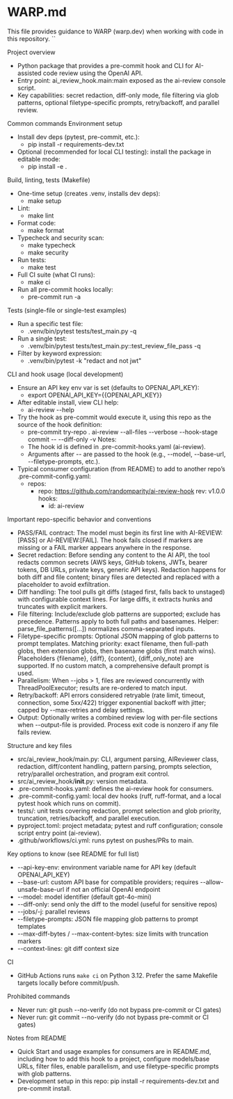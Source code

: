 # WARP.md

This file provides guidance to WARP (warp.dev) when working with code in this repository.
``

Project overview
- Python package that provides a pre-commit hook and CLI for AI-assisted code review using the OpenAI API.
- Entry point: ai_review_hook.main:main exposed as the ai-review console script.
- Key capabilities: secret redaction, diff-only mode, file filtering via glob patterns, optional filetype-specific prompts, retry/backoff, and parallel review.

Common commands
Environment setup
- Install dev deps (pytest, pre-commit, etc.):
  - pip install -r requirements-dev.txt
- Optional (recommended for local CLI testing): install the package in editable mode:
  - pip install -e .

Build, linting, tests (Makefile)
- One-time setup (creates .venv, installs dev deps):
  - make setup
- Lint:
  - make lint
- Format code:
  - make format
- Typecheck and security scan:
  - make typecheck
  - make security
- Run tests:
  - make test
- Full CI suite (what CI runs):
  - make ci
- Run all pre-commit hooks locally:
  - pre-commit run -a

Tests (single-file or single-test examples)
- Run a specific test file:
  - .venv/bin/pytest tests/test_main.py -q
- Run a single test:
  - .venv/bin/pytest tests/test_main.py::test_review_file_pass -q
- Filter by keyword expression:
  - .venv/bin/pytest -k "redact and not jwt"

CLI and hook usage (local development)
- Ensure an API key env var is set (defaults to OPENAI_API_KEY):
  - export OPENAI_API_KEY={{OPENAI_API_KEY}}
- After editable install, view CLI help:
  - ai-review --help
- Try the hook as pre-commit would execute it, using this repo as the source of the hook definition:
  - pre-commit try-repo . ai-review --all-files --verbose --hook-stage commit -- --diff-only -v
  Notes:
  - The hook id is defined in .pre-commit-hooks.yaml (ai-review).
  - Arguments after -- are passed to the hook (e.g., --model, --base-url, --filetype-prompts, etc.).
- Typical consumer configuration (from README) to add to another repo’s .pre-commit-config.yaml:
  - repos:
    - repo: https://github.com/randomparity/ai-review-hook
      rev: v1.0.0
      hooks:
        - id: ai-review

Important repo-specific behavior and conventions
- PASS/FAIL contract: The model must begin its first line with AI-REVIEW:[PASS] or AI-REVIEW:[FAIL]. The hook fails closed if markers are missing or a FAIL marker appears anywhere in the response.
- Secret redaction: Before sending any content to the AI API, the tool redacts common secrets (AWS keys, GitHub tokens, JWTs, bearer tokens, DB URLs, private keys, generic API keys). Redaction happens for both diff and file content; binary files are detected and replaced with a placeholder to avoid exfiltration.
- Diff handling: The tool pulls git diffs (staged first, falls back to unstaged) with configurable context lines. For large diffs, it extracts hunks and truncates with explicit markers.
- File filtering: Include/exclude glob patterns are supported; exclude has precedence. Patterns apply to both full paths and basenames. Helper: parse_file_patterns([...]) normalizes comma-separated inputs.
- Filetype-specific prompts: Optional JSON mapping of glob patterns to prompt templates. Matching priority: exact filename, then full-path globs, then extension globs, then basename globs (first match wins). Placeholders {filename}, {diff}, {content}, {diff_only_note} are supported. If no custom match, a comprehensive default prompt is used.
- Parallelism: When --jobs > 1, files are reviewed concurrently with ThreadPoolExecutor; results are re-ordered to match input.
- Retry/backoff: API errors considered retryable (rate limit, timeout, connection, some 5xx/422) trigger exponential backoff with jitter; capped by --max-retries and delay settings.
- Output: Optionally writes a combined review log with per-file sections when --output-file is provided. Process exit code is nonzero if any file fails review.

Structure and key files
- src/ai_review_hook/main.py: CLI, argument parsing, AIReviewer class, redaction, diff/content handling, pattern parsing, prompts selection, retry/parallel orchestration, and program exit control.
- src/ai_review_hook/__init__.py: version metadata.
- .pre-commit-hooks.yaml: defines the ai-review hook for consumers.
- .pre-commit-config.yaml: local dev hooks (ruff, ruff-format, and a local pytest hook which runs on commit).
- tests/: unit tests covering redaction, prompt selection and glob priority, truncation, retries/backoff, and parallel execution.
- pyproject.toml: project metadata; pytest and ruff configuration; console script entry point (ai-review).
- .github/workflows/ci.yml: runs pytest on pushes/PRs to main.

Key options to know (see README for full list)
- --api-key-env: environment variable name for API key (default OPENAI_API_KEY)
- --base-url: custom API base for compatible providers; requires --allow-unsafe-base-url if not an official OpenAI endpoint
- --model: model identifier (default gpt-4o-mini)
- --diff-only: send only the diff to the model (useful for sensitive repos)
- --jobs/-j: parallel reviews
- --filetype-prompts: JSON file mapping glob patterns to prompt templates
- --max-diff-bytes / --max-content-bytes: size limits with truncation markers
- --context-lines: git diff context size

CI
- GitHub Actions runs `make ci` on Python 3.12. Prefer the same Makefile targets locally before commit/push.

Prohibited commands
- Never run: git push --no-verify (do not bypass pre-commit or CI gates)
- Never run: git commit --no-verify (do not bypass pre-commit or CI gates)

Notes from README
- Quick Start and usage examples for consumers are in README.md, including how to add this hook to a project, configure models/base URLs, filter files, enable parallelism, and use filetype-specific prompts with glob patterns.
- Development setup in this repo: pip install -r requirements-dev.txt and pre-commit install.
